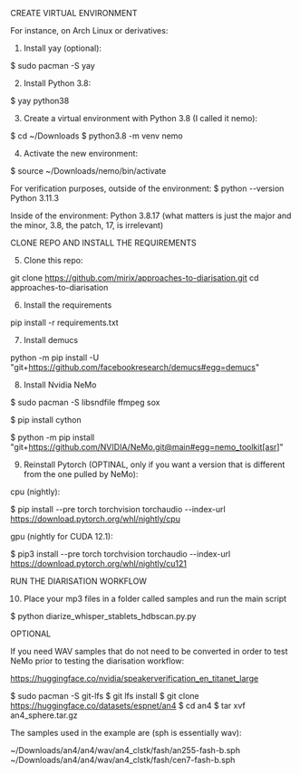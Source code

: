 CREATE VIRTUAL ENVIRONMENT

For instance, on Arch Linux or derivatives:

1. Install yay (optional):

$ sudo pacman -S yay

2. Install Python 3.8:

$ yay python38

3. Create a virtual environment with Python 3.8 (I called it nemo):

$ cd ~/Downloads
$ python3.8 -m venv nemo

4. Activate the new environment:

$ source ~/Downloads/nemo/bin/activate

For verification purposes, outside of the environment:
$ python --version
Python 3.11.3

Inside of the environment:
Python 3.8.17
(what matters is just the major and the minor, 3.8, the patch, 17, is irrelevant)

CLONE REPO AND INSTALL THE REQUIREMENTS

5. Clone this repo:

git clone https://github.com/mirix/approaches-to-diarisation.git
cd approaches-to-diarisation

6. Install the requirements

pip install -r requirements.txt

7. Install demucs

python -m pip install -U "git+https://github.com/facebookresearch/demucs#egg=demucs"

8. Install Nvidia NeMo

$ sudo pacman -S libsndfile ffmpeg sox

$ pip install cython

$ python -m pip install "git+https://github.com/NVIDIA/NeMo.git@main#egg=nemo_toolkit[asr]"

9. Reinstall Pytorch (OPTINAL, only if you want a version that is different from the one pulled by NeMo):

cpu (nightly):

$ pip install --pre torch torchvision torchaudio --index-url https://download.pytorch.org/whl/nightly/cpu

gpu (nightly for CUDA 12.1):

$ pip3 install --pre torch torchvision torchaudio --index-url https://download.pytorch.org/whl/nightly/cu121

RUN THE DIARISATION WORKFLOW

10. Place your mp3 files in a folder called samples and run the main script

$ python diarize_whisper_stablets_hdbscan.py.py


OPTIONAL

If you need WAV samples that do not need to be converted in order 
to test NeMo prior to testing the diarisation workflow:

https://huggingface.co/nvidia/speakerverification_en_titanet_large

$ sudo pacman -S git-lfs
$ git lfs install
$ git clone https://huggingface.co/datasets/espnet/an4
$ cd an4
$ tar xvf an4_sphere.tar.gz

The samples used in the example are (sph is essentially wav):

~/Downloads/an4/an4/wav/an4_clstk/fash/an255-fash-b.sph
~/Downloads/an4/an4/wav/an4_clstk/fash/cen7-fash-b.sph







